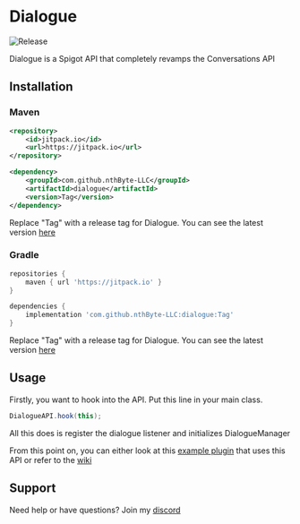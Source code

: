 <!-- https://www.makeareadme.com/ -->
# Dialogue
![Release](https://jitpack.io/v/nthByte-LLC/dialogue.svg)

Dialogue is a Spigot API that completely revamps the Conversations API

## Installation

### Maven
```xml
<repository>
    <id>jitpack.io</id>
    <url>https://jitpack.io</url>
</repository>
```
```xml
<dependency>
    <groupId>com.github.nthByte-LLC</groupId>
    <artifactId>dialogue</artifactId>
    <version>Tag</version>
</dependency>
```
Replace "Tag" with a release tag for Dialogue. You can see the latest version <a href="https://github.com/nthByte-LLC/dialogue/releases">here</a>

### Gradle
```gradle
repositories {
    maven { url 'https://jitpack.io' }
}
```
```gradle
dependencies {
    implementation 'com.github.nthByte-LLC:dialogue:Tag'
}
```
Replace "Tag" with a release tag for Dialogue. You can see the latest version <a href="https://github.com/nthByte-LLC/dialogue/releases">here</a>

## Usage
Firstly, you want to hook into the API. Put this line in your main class.
```java
DialogueAPI.hook(this);
```
All this does is register the dialogue listener and initializes DialogueManager

From this point on, you can either look at this <a href="https://github.com/nthByte-LLC/dialogue-example">example plugin</a> that uses this API or refer to the <a href="https://github.com/nthByte-LLC/dialogue/wiki">wiki</a>

## Support
Need help or have questions? Join my <a href="https://discord.gg/ZP2xxC52An">discord</a>




